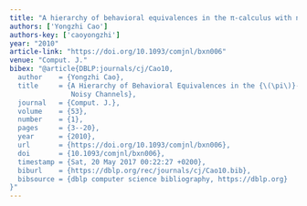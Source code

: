 ```yaml
---
title: "A hierarchy of behavioral equivalences in the π-calculus with noisy channels"
authors: ['Yongzhi Cao']
authors-key: ['caoyongzhi']
year: "2010"
article-link: "https://doi.org/10.1093/comjnl/bxn006"
venue: "Comput. J."
bibex: "@article{DBLP:journals/cj/Cao10,
  author    = {Yongzhi Cao},
  title     = {A Hierarchy of Behavioral Equivalences in the {\(\pi\)}-calculus with
               Noisy Channels},
  journal   = {Comput. J.},
  volume    = {53},
  number    = {1},
  pages     = {3--20},
  year      = {2010},
  url       = {https://doi.org/10.1093/comjnl/bxn006},
  doi       = {10.1093/comjnl/bxn006},
  timestamp = {Sat, 20 May 2017 00:22:27 +0200},
  biburl    = {https://dblp.org/rec/journals/cj/Cao10.bib},
  bibsource = {dblp computer science bibliography, https://dblp.org}
}"
---
```

